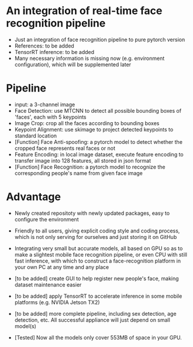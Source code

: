 # An integration of real-time face recognition pipeline

* Just an integration of face recognition pipeline to pure pytorch version
* References: to be added
* TensorRT inference: to be added
* Many necessary information is missing now (e.g. environment configuration), which will be supplemented later

# Pipeline

- input: a 3-channel image
- Face Detection: use MTCNN to detect all possible bounding boxes of 'faces', each with 5 keypoints
- Image Crop: crop all the faces according to bounding boxes
- Keypoint Alignment: use skimage to project detected keypoints to standard location
- [Function] Face Anti-spoofing: a pytorch model to detect whether the cropped face represents real  faces or not
- Feature Encoding: in local image dataset, execute feature encoding to transfer image into 128 features, all stored in json format
- [Function] Face Recognition: a pytorch model to recognize the corresponding people's name from given face image 

# Advantage

- Newly created repositoty with newly updated packages,  easy to configure the environment
- Friendly to all users, giving explicit coding style and coding process, which is not only serving for ourselves and just storing it on GitHub
- Integrating very small but accurate models, all based on GPU so as to make a slightest mobile face recognition pipeline, or even CPU with still fast inference, with which to construct a face-recognition platform in your own PC at any time and any place
- [to be added] create GUI to help register new people's face, making dataset maintenance easier
- [to be added] apply TensorRT to accelerate inference in some mobile platforms (e.g. NVIDIA Jetson TX2)
- [to be added] more complete pipeline, including sex detection, age detection, etc. All successful appliance will just depend on small model(s)

- [Tested] Now all the models only cover 553MB of space in your GPU.

